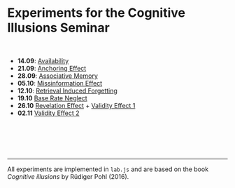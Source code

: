 # Experiments for the Cognitive Illusions Seminar

<br/>


-   **14.09**: [Availability](https://consurvey.sowi.uni-mannheim.de/publix/926/start?batchId=1249&generalMultiple) 
-   **21.09**: [Anchoring Effect](https://consurvey.sowi.uni-mannheim.de/publix/927/start?batchId=1250&generalMultiple) 
-   **28.09**: [Associative Memory](https://consurvey.sowi.uni-mannheim.de/publix/928/start?batchId=1251&generalMultiple)
-   **05.10**: [Missinformation Effect](https://consurvey.sowi.uni-mannheim.de/publix/930/start?batchId=1253&generalMultiple)
-   **12.10**: [Retrieval Induced Forgetting](https://consurvey.sowi.uni-mannheim.de/publix/YxyNguP0C5m)
-   **19.10** [Base Rate Neglect](https://consurvey.sowi.uni-mannheim.de/publix/LKbZjl5aNBn)  
-   **26.10** [Revelation Effect](https://consurvey.sowi.uni-mannheim.de/publix/P4MbdQr5zrZ)  +  [Validity Effect 1](https://consurvey.sowi.uni-mannheim.de/publix/KP2DK5yJ6hN)
-   **02.11** [Validity Effect 2](https://consurvey.sowi.uni-mannheim.de/publix/AT4JvzIrE1z)  


<br/><br/><br/><br/>


---
All experiments are implemented in `lab.js` and are based on the book *Cognitive illusions* by Rüdiger Pohl (2016).

